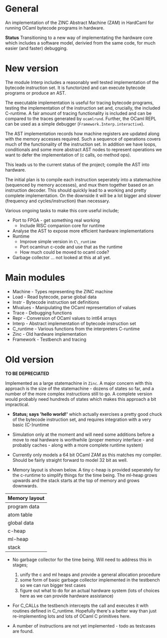 # General

An implementation of the ZINC Abstract Machine (ZAM) in HardCaml
for running OCaml bytecode programs in hardware.

**Status** Transitioning to a new way of implementating the hardware 
core which includes a software model, derivied from the same code,
for much easier (and faster) debugging.

# New version

The module Interp includes a reasonably well tested implementation
of the bytecode instruction set.  It is functorized
and can execute bytecode programs or produce an AST.

The executable implementation is useful for tracing bytecode programs,
testing the implementation of the instruction set and, crucially,
the included C-runtime.  A fair amount of tracing functionality is 
included and can be compared to the traces generated by `ocamlrund`.
Further, the OCaml REPL can be used as a simple debugger 
(`Framework.Interp.interactive`).

The AST implementation records how machine registers are updated
along with the memory accesses required.  Such a sequence of
operations covers much of the functionality of the instruction
set.  In addition we have loops, conditionals and some more
abstract AST nodes to represent operations we want to defer the
implementation of (c calls, oo method ops). 

This leads us to the current status of the project; compile the
AST into hardware.

The initial plan is to compile each instruction seperately into 
a statemachine (sequenced by memory accesses), and mux them together 
based on an instruction decoder.  This should quickly lead to a 
working and pretty complete implementation.  On the downside it
will be a lot bigger and slower (frequency and cycles/instruction)
than necessary.

Various ongoing tasks to make this core useful include;

* Port to FPGA - get something real working
  * Include RISC companion core for runtime
* Analyse the AST to expose more efficient hardware implementations
* Runtime
  * Improve simple version in `C\_runtime`
  * Port ocamlrun c-code and use that as the runtime
  * How much could be moved to ocaml code?
* Garbage collector ... not looked at this at all yet.

# Main modules

* Machine - Types representing the ZINC machine
* Load - Read bytecode, parse global data
* Instr - Bytecode instruction set definitions
* Mlvalues - Manipulating the OCaml representation of values
* Trace - Debugging functions
* Repr - Conversion of OCaml values to int64 arrays
* Interp - Abstract implementation of bytecode instruction set
* C\_runtime - Various functions from the interpreters C-runtime 
* Zinc - Old hardware implementation
* Framework - Testbench and tracing

# Old version

**TO BE DEPRECIATED**

Implemented as a large statemachine in `Zinc`.  A major concern with this
approach is the size of the statemachine - dozens of states so far, and 
a number of the more complex instructions still to go.  A complete version
would probably need hundreds of states which makes this approach a bit
impractical.

* **Status; says 'hello world!'** which actually exercises a pretty good chuck
  of the bytecode instruction set, and requires integration with a very basic
  (C-)runtime

* Simulation only at the moment and will need some additions before a move 
  to real hardware is worthwhile (proper memory interface - and probably 
  caches - along with a more complete runtime system)

* Currently only models a 64 bit OCaml ZAM as this matches my compiler.  
  Should be fairly straight forward to model 32 bit as well.

* Memory layout is shown below.  A tiny c-heap is provided seperately for
  the c-runtime to simplify things for the time being.  The ml-heap grows
  upwards and the stack starts at the top of memory and grows downwards.

| Memory layout |
|---------------|
| program data  |
| atom table    |
| global data   |
| c-heap        |
| ml-heap       |
| stack         |

* No garbage collector for the time being.  Will need to address this in stages;
  1. unify the c and ml heaps and provide a general allocation procedure
  2. some form of basic garbage collector implemented in the testbench so we 
     can run bigger test cases
  3. figure out what to do for an actual hardware system (lots of choices here 
     as we can provide hardware assistance)

* For C_CALLs the testbench intercepts the call and executes it with routines 
  defined in C\_runtime.  Hopefully there's a better way than just re-implementing 
  lots and lots of OCaml C primitives here.

* A number of instructions are not yet implemented - todo as testcases are found.


